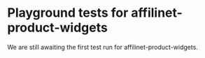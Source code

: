 # Playground tests for affilinet-product-widgets
We are still awaiting the first test run for affilinet-product-widgets.
